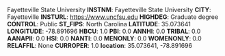 
Fayetteville State University
**INSTNM**: Fayetteville State University 
**CITY**: Fayetteville 
**INSTURL**: https://www.uncfsu.edu 
**HIGHDEG**: Graduate degree 
**CONTROL**: Public 
**ST_FIPS**: North Carolina 
**LATITUDE**: 35.073641 
**LONGITUDE**: -78.891696 
**HBCU**: 1.0 
**PBI**: 0.0 
**ANNHI**: 0.0 
**TRIBAL**: 0.0 
**AANAPII**: 0.0 
**HSI**: 0.0 
**NANTI**: 0.0 
**MENONLY**: 0.0 
**WOMENONLY**: 0.0 
**RELAFFIL**: None 
**CURROPER**: 1.0 
**location**: 35.073641, -78.891696 